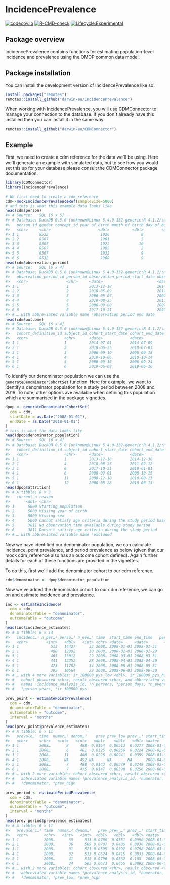 
<!-- README.md is generated from README.Rmd. Please edit that file -->

# IncidencePrevalence

<!-- badges: start -->

[![codecov.io](https://codecov.io/github/darwin-eu/IncidencePrevalence/coverage.svg?branch=main)](https://codecov.io/github/darwin-eu/IncidencePrevalence?branch=main)
[![R-CMD-check](https://github.com/darwin-eu/IncidencePrevalence/workflows/R-CMD-check/badge.svg)](https://github.com/darwin-eu/IncidencePrevalence/actions)
[![Lifecycle:Experimental](https://img.shields.io/badge/Lifecycle-Experimental-339999)](https://www.tidyverse.org/lifecycle/#experimental)
<!-- badges: end -->

## Package overview

IncidencePrevalence contains functions for estimating population-level
incidence and prevalence using the OMOP common data model.

## Package installation

You can install the development version of IncidencePrevalence like so:

``` r
install.packages("remotes")
remotes::install_github("darwin-eu/IncidencePrevalence")
```

When working with IncidencePrevalence, you will use CDMConnector to
manage your connection to the database. If you don´t already have this
installed then you can install it in the same way:

``` r
remotes::install_github("darwin-eu/CDMConnector")
```

## Example

First, we need to create a cdm reference for the data we´ll be using.
Here we´ll generate an example with simulated data, but to see how you
would set this up for your database please consult the CDMConnector
package documentation.

``` r
library(CDMConnector)
library(IncidencePrevalence)

# We first need to create a cdm_reference 
cdm<-mockIncidencePrevalenceRef(sampleSize=5000)
# and this is what this example data looks like
head(cdm$person)
#> # Source:   SQL [6 x 5]
#> # Database: DuckDB 0.5.0 [unknown@Linux 5.4.0-132-generic:R 4.1.2/:memory:]
#>   person_id gender_concept_id year_of_birth month_of_birth day_of_birth
#>   <chr>     <chr>                     <dbl>          <dbl>        <dbl>
#> 1 1         8532                       1926              8            2
#> 2 2         8507                       1961              5           16
#> 3 3         8507                       1922             10           18
#> 4 4         8507                       1985              2            2
#> 5 5         8507                       1932              9           23
#> 6 6         8532                       1960              9           25
head(cdm$observation_period)
#> # Source:   SQL [6 x 4]
#> # Database: DuckDB 0.5.0 [unknown@Linux 5.4.0-132-generic:R 4.1.2/:memory:]
#>   observation_period_id person_id observation_period_start_date observation_pe…¹
#>   <chr>                 <chr>     <date>                        <date>          
#> 1 1                     1         2013-12-18                    2014-12-30      
#> 2 2                     2         2018-05-09                    2019-05-16      
#> 3 3                     3         2006-05-07                    2007-02-02      
#> 4 4                     4         2010-08-25                    2011-02-12      
#> 5 5                     5         2006-09-08                    2007-02-11      
#> 6 6                     6         2017-10-21                    2020-05-16      
#> # … with abbreviated variable name ¹​observation_period_end_date
head(cdm$outcome)
#> # Source:   SQL [6 x 4]
#> # Database: DuckDB 0.5.0 [unknown@Linux 5.4.0-132-generic:R 4.1.2/:memory:]
#>   cohort_definition_id subject_id cohort_start_date cohort_end_date
#>   <chr>                <chr>      <date>            <date>         
#> 1 1                    1          2014-07-01        2014-07-09     
#> 2 1                    2          2018-06-25        2018-07-03     
#> 3 1                    3          2006-09-10        2006-09-18     
#> 4 1                    4          2010-10-06        2010-10-14     
#> 5 1                    5          2006-09-16        2006-09-24     
#> 6 1                    6          2019-06-08        2019-06-16
```

To identify our denominator population we can use the
`generateDenominatorCohortSet` function. Here for example, we want to
identify a denominator population for a study period between 2008 and
2018. To note, other options ave available when defining this population
which are summarised in the package vignettes.

``` r
dpop <- generateDenominatorCohortSet(
  cdm = cdm,
  startDate = as.Date("2008-01-01"),
  endDate = as.Date("2018-01-01")
)
# this is what the data looks like
head(dpop$denominator_population)
#> # Source:   SQL [6 x 4]
#> # Database: DuckDB 0.5.0 [unknown@Linux 5.4.0-132-generic:R 4.1.2/:memory:]
#>   cohort_definition_id subject_id cohort_start_date cohort_end_date
#>   <chr>                <chr>      <date>            <date>         
#> 1 1                    1          2013-12-18        2014-12-30     
#> 2 1                    4          2010-08-25        2011-02-12     
#> 3 1                    6          2017-10-21        2018-01-01     
#> 4 1                    8          2008-09-01        2008-10-15     
#> 5 1                    11         2008-12-18        2010-08-13     
#> 6 1                    12         2008-05-28        2010-06-13
head(dpop$attrition)
#> # A tibble: 6 × 3
#>   current_n reason                                                       exclu…¹
#>       <dbl> <chr>                                                          <dbl>
#> 1      5000 Starting population                                               NA
#> 2      5000 Missing year of birth                                              0
#> 3      5000 Missing sex                                                        0
#> 4      5000 Cannot satisfy age criteria during the study period based o…       0
#> 5      3811 No observation time available during study period               1189
#> 6      3811 Doesn't satisfy age criteria during the study period               0
#> # … with abbreviated variable name ¹​excluded
```

Now we have identified our denominator population, we can calculate
incidence, point prevalence, and period prevalence as below (given that
our mock cdm_reference also has an outcome cohort defined). Again
further details for each of these functions are provided in the
vignettes.

To do this, first we´ll add the denominator cohort to our cdm reference.

``` r
cdm$denominator <- dpop$denominator_population
```

Now we´ve added the denominator cohort to our cdm reference, we can go
on and estimate incidence and prevalence.

``` r
inc <- estimateIncidence(
  cdm = cdm,
  denominatorTable = "denominator",
  outcomeTable = "outcome"
)
head(inc$incidence_estimates)
#> # A tibble: 6 × 13
#>   incidenc…¹ n_per…² perso…³ n_eve…⁴ time  start_time end_time   perso…⁵ ir_10…⁶
#>   <chr>        <int>   <dbl>   <int> <chr> <date>     <date>       <dbl>   <dbl>
#> 1 1              513   14427      33 2008… 2008-01-01 2008-01-31    39.5  83546.
#> 2 1              480   12892      30 2008… 2008-02-01 2008-02-29    35.3  84995.
#> 3 1              465   13012      22 2008… 2008-03-01 2008-03-31    35.6  61755.
#> 4 1              441   12352      28 2008… 2008-04-01 2008-04-30    33.8  82796.
#> 5 1              423   11782      34 2008… 2008-05-01 2008-05-31    32.3 105402.
#> 6 1              395   10564      29 2008… 2008-06-01 2008-06-30    28.9 100267.
#> # … with 4 more variables: ir_100000_pys_low <dbl>, ir_100000_pys_high <dbl>,
#> #   cohort_obscured <chr>, result_obscured <chr>, and abbreviated variable
#> #   names ¹​incidence_analysis_id, ²​n_persons, ³​person_days, ⁴​n_events,
#> #   ⁵​person_years, ⁶​ir_100000_pys
```

``` r
prev_point <- estimatePointPrevalence(
  cdm = cdm,
  denominatorTable = "denominator",
  outcomeTable = "outcome",
  interval = "months"
)
head(prev_point$prevalence_estimates)
#> # A tibble: 6 × 11
#>   prevale…¹ time  numer…² denom…³    prev prev_low prev_…⁴ start_time end_time
#>   <chr>     <chr>   <int>   <int>   <dbl>    <dbl>   <dbl> <date>     <date>  
#> 1 1         2008…       8     488  0.0164  0.00513  0.0277 2008-01-01 NA      
#> 2 1         2008…       6     481  0.0125  0.00256  0.0224 2008-02-01 NA      
#> 3 1         2008…      11     486  0.0226  0.00941  0.0359 2008-03-01 NA      
#> 4 1         2008…      NA     492 NA      NA       NA      2008-04-01 NA      
#> 5 1         2008…       7     488  0.0143  0.00379  0.0249 2008-05-01 NA      
#> 6 1         2008…       7     475  0.0147  0.00390  0.0256 2008-06-01 NA      
#> # … with 2 more variables: cohort_obscured <chr>, result_obscured <chr>, and
#> #   abbreviated variable names ¹​prevalence_analysis_id, ²​numerator,
#> #   ³​denominator, ⁴​prev_high
```

``` r
prev_period <- estimatePeriodPrevalence(
  cdm = cdm,
  denominatorTable = "denominator",
  outcomeTable = "outcome",
  interval = "months"
)
head(prev_period$prevalence_estimates)
#> # A tibble: 6 × 11
#>   prevalenc…¹ time  numer…² denom…³   prev prev_…⁴ prev_…⁵ start_time end_time  
#>   <chr>       <chr>   <int>   <int>  <dbl>   <dbl>   <dbl> <date>     <date>    
#> 1 1           2008…      39     513 0.0760  0.0531  0.0990 2008-01-01 2008-01-31
#> 2 1           2008…      36     509 0.0707  0.0485  0.0930 2008-02-01 2008-02-29
#> 3 1           2008…      31     521 0.0595  0.0392  0.0798 2008-03-01 2008-03-31
#> 4 1           2008…      32     513 0.0624  0.0415  0.0833 2008-04-01 2008-04-30
#> 5 1           2008…      41     515 0.0796  0.0562  0.103  2008-05-01 2008-05-31
#> 6 1           2008…      34     505 0.0673  0.0455  0.0892 2008-06-01 2008-06-30
#> # … with 2 more variables: cohort_obscured <chr>, result_obscured <chr>, and
#> #   abbreviated variable names ¹​prevalence_analysis_id, ²​numerator,
#> #   ³​denominator, ⁴​prev_low, ⁵​prev_high
```
